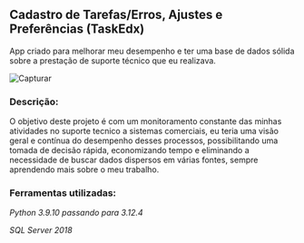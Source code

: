 ## Cadastro de Tarefas/Erros, Ajustes e Preferências (TaskEdx)

App criado para melhorar meu desempenho e ter uma base de dados sólida sobre a prestação de suporte técnico que eu realizava.

![Capturar](https://github.com/user-attachments/assets/fdf29f9f-d976-4136-884c-ba5576b2b761)


### Descrição:
O objetivo deste projeto é com um monitoramento constante das minhas atividades no suporte tecnico a sistemas comerciais, eu teria uma visão geral e contínua do desempenho desses processos, possibilitando uma tomada de decisão rápida, economizando tempo e eliminando a necessidade de buscar dados dispersos em várias fontes, sempre aprendendo mais sobre o meu trabalho.

### Ferramentas utilizadas:
*Python 3.9.10 passando para 3.12.4*

*SQL Server 2018*